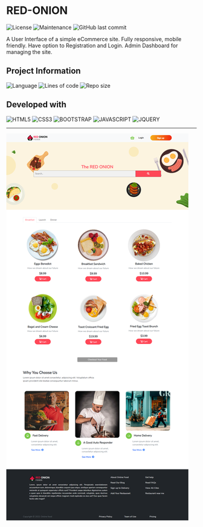 # RED-ONION

![License](https://img.shields.io/github/license/Sujon-Ahmed/RED-ONION)
![Maintenance](https://img.shields.io/maintenance/yes/2022)
![GitHub last commit](https://img.shields.io/github/last-commit/Sujon-Ahmed/RED-ONION)

A User Interface of a simple eCommerce site. Fully responsive, mobile friendly. Have option to Registration and Login. Admin Dashboard for managing the site. 

## Project Information
![Language](https://img.shields.io/github/languages/count/Sujon-Ahmed/RED-ONION?style=flat-square)
![Lines of code](https://img.shields.io/tokei/lines/github/Sujon-Ahmed/RED-ONION?label=total%20lines%20of%20code&style=flat-square)
![Repo size](https://img.shields.io/github/repo-size/Sujon-Ahmed/RED-ONION?style=flat-square)

## Developed with
![HTML5](https://img.shields.io/badge/HTML5-E34F26?style=for-the-badge&logo=html5&logoColor=white)
![CSS3](https://img.shields.io/badge/CSS3-1572B6?style=for-the-badge&logo=CSS3&logoColor=white)
![BOOTSTRAP](https://img.shields.io/badge/BOOTSTRAP-563D7C?style=for-the-badge&logo=bootstrap&logoColor=white)
![JAVASCRIPT](https://img.shields.io/badge/JAVASCRIPT-F7DF1E?style=for-the-badge&logo=javascript&logoColor=black)
![JQUERY](https://img.shields.io/badge/JQUERY-0769AD?style=for-the-badge&logo=jquery&logoColor=white)

<hr/>

<img src="RED-ONION.png" alt="red-onion" />
